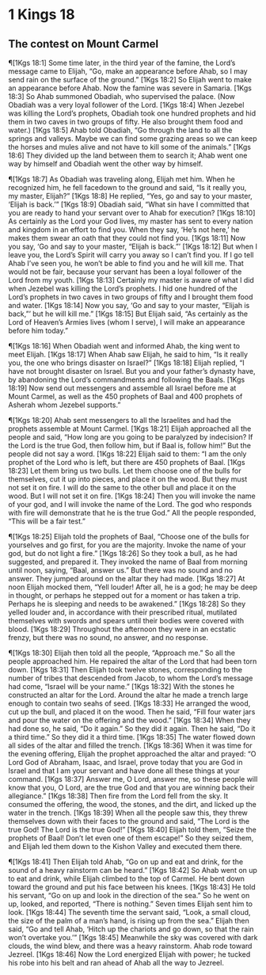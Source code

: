 # 1 Kings 18

## The contest on Mount Carmel
¶[1Kgs 18:1] Some time later, in the third year of the famine, the Lord’s message came to Elijah, “Go, make an appearance before Ahab, so I may send rain on the surface of the ground.”
[1Kgs 18:2] So Elijah went to make an appearance before Ahab. Now the famine was severe in Samaria.
[1Kgs 18:3] So Ahab summoned Obadiah, who supervised the palace. (Now Obadiah was a very loyal follower of the Lord.
[1Kgs 18:4] When Jezebel was killing the Lord’s prophets, Obadiah took one hundred prophets and hid them in two caves in two groups of fifty. He also brought them food and water.)
[1Kgs 18:5] Ahab told Obadiah, “Go through the land to all the springs and valleys. Maybe we can find some grazing areas so we can keep the horses and mules alive and not have to kill some of the animals.”
[1Kgs 18:6] They divided up the land between them to search it; Ahab went one way by himself and Obadiah went the other way by himself.

¶[1Kgs 18:7] As Obadiah was traveling along, Elijah met him. When he recognized him, he fell facedown to the ground and said, “Is it really you, my master, Elijah?”
[1Kgs 18:8] He replied, “Yes, go and say to your master, ‘Elijah is back.’”
[1Kgs 18:9] Obadiah said, “What sin have I committed that you are ready to hand your servant over to Ahab for execution?
[1Kgs 18:10] As certainly as the Lord your God lives, my master has sent to every nation and kingdom in an effort to find you. When they say, ‘He’s not here,’ he makes them swear an oath that they could not find you.
[1Kgs 18:11] Now you say, ‘Go and say to your master, “Elijah is back.”’
[1Kgs 18:12] But when I leave you, the Lord’s Spirit will carry you away so I can’t find you. If I go tell Ahab I’ve seen you, he won’t be able to find you and he will kill me. That would not be fair, because your servant has been a loyal follower of the Lord from my youth.
[1Kgs 18:13] Certainly my master is aware of what I did when Jezebel was killing the Lord’s prophets. I hid one hundred of the Lord’s prophets in two caves in two groups of fifty and I brought them food and water.
[1Kgs 18:14] Now you say, ‘Go and say to your master, “Elijah is back,”’ but he will kill me.”
[1Kgs 18:15] But Elijah said, “As certainly as the Lord of Heaven’s Armies lives (whom I serve), I will make an appearance before him today.”

¶[1Kgs 18:16] When Obadiah went and informed Ahab, the king went to meet Elijah.
[1Kgs 18:17] When Ahab saw Elijah, he said to him, “Is it really you, the one who brings disaster on Israel?”
[1Kgs 18:18] Elijah replied, “I have not brought disaster on Israel. But you and your father’s dynasty have, by abandoning the Lord’s commandments and following the Baals.
[1Kgs 18:19] Now send out messengers and assemble all Israel before me at Mount Carmel, as well as the 450 prophets of Baal and 400 prophets of Asherah whom Jezebel supports.”

¶[1Kgs 18:20] Ahab sent messengers to all the Israelites and had the prophets assemble at Mount Carmel.
[1Kgs 18:21] Elijah approached all the people and said, “How long are you going to be paralyzed by indecision? If the Lord is the true God, then follow him, but if Baal is, follow him!” But the people did not say a word.
[1Kgs 18:22] Elijah said to them: “I am the only prophet of the Lord who is left, but there are 450 prophets of Baal.
[1Kgs 18:23] Let them bring us two bulls. Let them choose one of the bulls for themselves, cut it up into pieces, and place it on the wood. But they must not set it on fire. I will do the same to the other bull and place it on the wood. But I will not set it on fire.
[1Kgs 18:24] Then you will invoke the name of your god, and I will invoke the name of the Lord. The god who responds with fire will demonstrate that he is the true God.” All the people responded, “This will be a fair test.”

¶[1Kgs 18:25] Elijah told the prophets of Baal, “Choose one of the bulls for yourselves and go first, for you are the majority. Invoke the name of your god, but do not light a fire.”
[1Kgs 18:26] So they took a bull, as he had suggested, and prepared it. They invoked the name of Baal from morning until noon, saying, “Baal, answer us.” But there was no sound and no answer. They jumped around on the altar they had made.
[1Kgs 18:27] At noon Elijah mocked them, “Yell louder! After all, he is a god; he may be deep in thought, or perhaps he stepped out for a moment or has taken a trip. Perhaps he is sleeping and needs to be awakened.”
[1Kgs 18:28] So they yelled louder and, in accordance with their prescribed ritual, mutilated themselves with swords and spears until their bodies were covered with blood.
[1Kgs 18:29] Throughout the afternoon they were in an ecstatic frenzy, but there was no sound, no answer, and no response.

¶[1Kgs 18:30] Elijah then told all the people, “Approach me.” So all the people approached him. He repaired the altar of the Lord that had been torn down.
[1Kgs 18:31] Then Elijah took twelve stones, corresponding to the number of tribes that descended from Jacob, to whom the Lord’s message had come, “Israel will be your name.”
[1Kgs 18:32] With the stones he constructed an altar for the Lord. Around the altar he made a trench large enough to contain two seahs of seed.
[1Kgs 18:33] He arranged the wood, cut up the bull, and placed it on the wood. Then he said, “Fill four water jars and pour the water on the offering and the wood.”
[1Kgs 18:34] When they had done so, he said, “Do it again.” So they did it again. Then he said, “Do it a third time.” So they did it a third time.
[1Kgs 18:35] The water flowed down all sides of the altar and filled the trench.
[1Kgs 18:36] When it was time for the evening offering, Elijah the prophet approached the altar and prayed: “O Lord God of Abraham, Isaac, and Israel, prove today that you are God in Israel and that I am your servant and have done all these things at your command.
[1Kgs 18:37] Answer me, O Lord, answer me, so these people will know that you, O Lord, are the true God and that you are winning back their allegiance.”
[1Kgs 18:38] Then fire from the Lord fell from the sky. It consumed the offering, the wood, the stones, and the dirt, and licked up the water in the trench.
[1Kgs 18:39] When all the people saw this, they threw themselves down with their faces to the ground and said, “The Lord is the true God! The Lord is the true God!”
[1Kgs 18:40] Elijah told them, “Seize the prophets of Baal! Don’t let even one of them escape!” So they seized them, and Elijah led them down to the Kishon Valley and executed them there.

¶[1Kgs 18:41] Then Elijah told Ahab, “Go on up and eat and drink, for the sound of a heavy rainstorm can be heard.”
[1Kgs 18:42] So Ahab went on up to eat and drink, while Elijah climbed to the top of Carmel. He bent down toward the ground and put his face between his knees.
[1Kgs 18:43] He told his servant, “Go on up and look in the direction of the sea.” So he went on up, looked, and reported, “There is nothing.” Seven times Elijah sent him to look.
[1Kgs 18:44] The seventh time the servant said, “Look, a small cloud, the size of the palm of a man’s hand, is rising up from the sea.” Elijah then said, “Go and tell Ahab, ‘Hitch up the chariots and go down, so that the rain won’t overtake you.’”
[1Kgs 18:45] Meanwhile the sky was covered with dark clouds, the wind blew, and there was a heavy rainstorm. Ahab rode toward Jezreel.
[1Kgs 18:46] Now the Lord energized Elijah with power; he tucked his robe into his belt and ran ahead of Ahab all the way to Jezreel.
